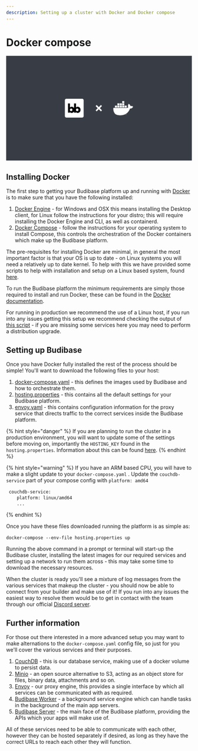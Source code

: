 ```yaml
---
description: Setting up a cluster with Docker and Docker compose
---
```


# Docker compose

![](../../.gitbook/assets/youtube-self-host-video-thumbnail.png)

## Installing Docker

The first step to getting your Budibase platform up and running with [Docker](https://www.docker.com/) is to make sure that you have the following installed:

1. [Docker Engine](https://docs.docker.com/engine/install/) - for Windows and OSX this means installing the Desktop client, for Linux follow the instructions for your distro; this will require installing the Docker Engine and CLI, as well as containerd.
2. [Docker Compose](https://docs.docker.com/compose/install/) - follow the instructions for your operating system to install Compose, this controls the orchestration of the Docker containers which make up the Budibase platform.

The pre-requisites for installing Docker are minimal, in general the most important factor is that your OS is up to date - on Linux systems you will need a relatively up to date kernel. To help with this we have provided some scripts to help with installation and setup on a Linux based system, found [here](https://github.com/Budibase/budibase/tree/master/hosting/scripts/linux).

To run the Budibase platform the minimum requirements are simply those required to install and run Docker, these can be found in the [Docker documentation](https://docs.docker.com/).

For running in production we recommend the use of a Linux host, if you run into any issues getting this setup we recommend checking the output of [this script](https://github.com/moby/moby/blob/master/contrib/check-config.sh) - if you are missing some services here you may need to perform a distribution upgrade.

## Setting up Budibase

Once you have Docker fully installed the rest of the process should be simple! You'll want to download the following files to your host:

1. [docker-compose.yaml](https://raw.githubusercontent.com/Budibase/budibase/master/hosting/docker-compose.yaml) - this defines the images used by Budibase and how to orchestrate them.
2. [hosting.properties](https://raw.githubusercontent.com/Budibase/budibase/master/hosting/hosting.properties) - this contains all the default settings for your Budibase platform.
3. [envoy.yaml](https://raw.githubusercontent.com/Budibase/budibase/master/hosting/envoy.yaml) - this contains configuration information for the proxy service that directs traffic to the correct services inside the Budibase platform.

{% hint style="danger" %}
If you are planning to run the cluster in a production environment, you will want to update some of the settings before moving on, importantly the `HOSTING_KEY` found in the `hosting.properties`. Information about this can be found [here](../hosting-settings.md).
{% endhint %}

{% hint style="warning" %}
If you have an ARM based CPU, you will have to make a slight update to your `docker-compose.yaml` . Update the `couchdb-service` part of your compose config with `platform: amd64`

```text
 couchdb-service:
    platform: linux/amd64
    ...
```
{% endhint %}

Once you have these files downloaded running the platform is as simple as:

```text
docker-compose --env-file hosting.properties up
```

Running the above command in a prompt or terminal will start-up the Budibase cluster, installing the latest images for our required services and setting up a network to run them across - this may take some time to download the necessary resources.

When the cluster is ready you'll see a mixture of log messages from the various services that makeup the cluster - you should now be able to connect from your builder and make use of it! If you run into any issues the easiest way to resolve them would be to get in contact with the team through our official [Discord server](https://discord.gg/aux3PNGTXz).

## Further information

For those out there interested in a more advanced setup you may want to make alternations to the `docker-compose.yaml` config file, so just for you we'll cover the various services and their purposes.

1. [CouchDB](https://couchdb.apache.org/) - this is our database service, making use of a docker volume to persist data.
2. [Minio](https://min.io/) - an open source alternative to S3, acting as an object store for files, binary data, attachments and so on.
3. [Envoy](https://www.envoyproxy.io/) - our proxy engine, this provides a single interface by which all services can be communicated with as required.
4. [Budibase Worker](https://github.com/Budibase/budibase/tree/master/packages/worker) - a background service engine which can handle tasks in the background of the main app servers.
5. [Budibase Server](https://github.com/Budibase/budibase/tree/master/packages/server) - the main face of the Budibase platform, providing the APIs which your apps will make use of.

All of these services need to be able to communicate with each other, however they can be hosted separately if desired, as long as they have the correct URLs to reach each other they will function.

